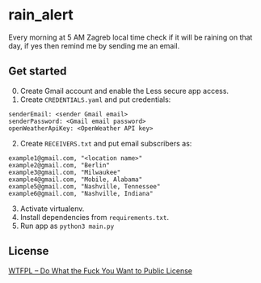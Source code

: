 # rain_alert
Every morning at 5 AM Zagreb local time check if it will be raining on that day, if yes then remind me by sending me an email.

## Get started
0. Create Gmail account and enable the Less secure app access. 
1. Create `CREDENTIALS.yaml` and put credentials:
```
senderEmail: <sender Gmail email>
senderPassword: <Gmail email password>
openWeatherApiKey: <OpenWeather API key>
```
2. Create `RECEIVERS.txt` and put email subscribers as:
```
example1@gmail.com, "<location name>"
example2@gmail.com, "Berlin"
example3@gmail.com, "Milwaukee"
example4@gmail.com, "Mobile, Alabama"
example5@gmail.com, "Nashville, Tennessee"
example6@gmail.com, "Nashville, Indiana"
```
3. Activate virtualenv.
4. Install dependencies from `requirements.txt`.
5. Run app as `python3 main.py`

## License
[WTFPL – Do What the Fuck You Want to Public License](LICENSE.md)
